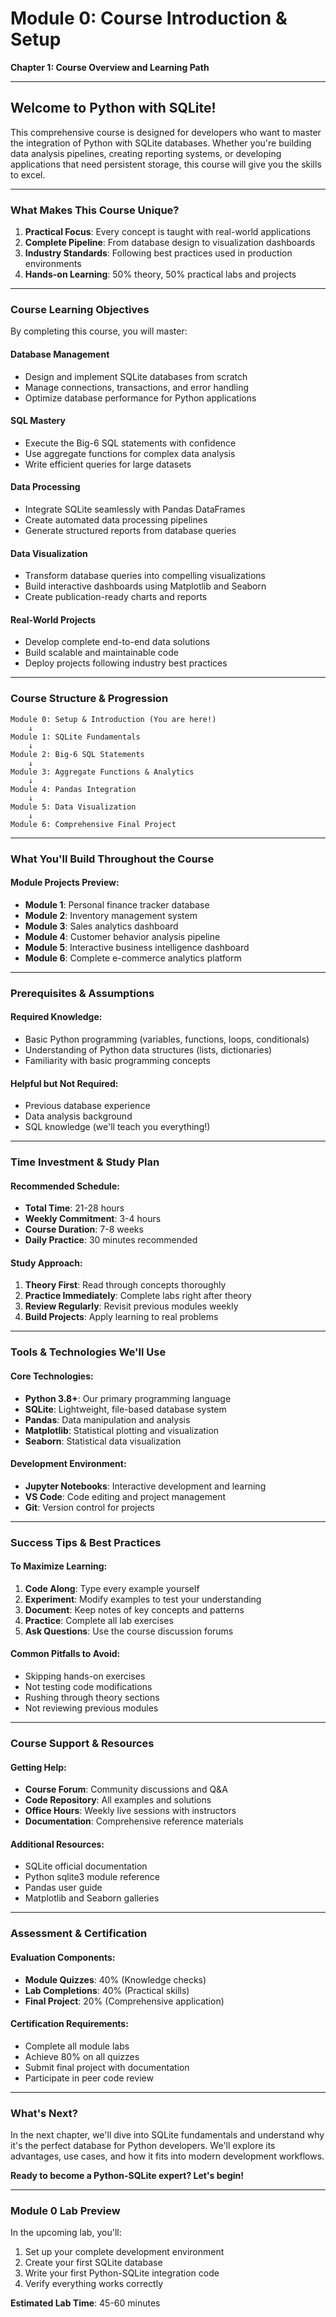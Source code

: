 # Module 0: Course Introduction & Setup
**Chapter 1: Course Overview and Learning Path**

---

## Welcome to Python with SQLite!

This comprehensive course is designed for developers who want to master the integration of Python with SQLite databases. Whether you're building data analysis pipelines, creating reporting systems, or developing applications that need persistent storage, this course will give you the skills to excel.

---

### **What Makes This Course Unique?**

1. **Practical Focus**: Every concept is taught with real-world applications
2. **Complete Pipeline**: From database design to visualization dashboards
3. **Industry Standards**: Following best practices used in production environments
4. **Hands-on Learning**: 50% theory, 50% practical labs and projects

---

### **Course Learning Objectives**

By completing this course, you will master:

#### **Database Management**
- Design and implement SQLite databases from scratch
- Manage connections, transactions, and error handling
- Optimize database performance for Python applications

#### **SQL Mastery**
- Execute the Big-6 SQL statements with confidence
- Use aggregate functions for complex data analysis
- Write efficient queries for large datasets

#### **Data Processing**
- Integrate SQLite seamlessly with Pandas DataFrames
- Create automated data processing pipelines
- Generate structured reports from database queries

#### **Data Visualization**
- Transform database queries into compelling visualizations
- Build interactive dashboards using Matplotlib and Seaborn
- Create publication-ready charts and reports

#### **Real-World Projects**
- Develop complete end-to-end data solutions
- Build scalable and maintainable code
- Deploy projects following industry best practices

---

### **Course Structure & Progression**

```
Module 0: Setup & Introduction (You are here!)
    ↓
Module 1: SQLite Fundamentals
    ↓
Module 2: Big-6 SQL Statements
    ↓
Module 3: Aggregate Functions & Analytics
    ↓
Module 4: Pandas Integration
    ↓
Module 5: Data Visualization
    ↓
Module 6: Comprehensive Final Project
```

---

### **What You'll Build Throughout the Course**

#### **Module Projects Preview:**
- **Module 1**: Personal finance tracker database
- **Module 2**: Inventory management system
- **Module 3**: Sales analytics dashboard
- **Module 4**: Customer behavior analysis pipeline
- **Module 5**: Interactive business intelligence dashboard
- **Module 6**: Complete e-commerce analytics platform

---

### **Prerequisites & Assumptions**

#### **Required Knowledge:**
- Basic Python programming (variables, functions, loops, conditionals)
- Understanding of Python data structures (lists, dictionaries)
- Familiarity with basic programming concepts

#### **Helpful but Not Required:**
- Previous database experience
- Data analysis background
- SQL knowledge (we'll teach you everything!)

---

### **Time Investment & Study Plan**

#### **Recommended Schedule:**
- **Total Time**: 21-28 hours
- **Weekly Commitment**: 3-4 hours
- **Course Duration**: 7-8 weeks
- **Daily Practice**: 30 minutes recommended

#### **Study Approach:**
1. **Theory First**: Read through concepts thoroughly
2. **Practice Immediately**: Complete labs right after theory
3. **Review Regularly**: Revisit previous modules weekly
4. **Build Projects**: Apply learning to real problems

---

### **Tools & Technologies We'll Use**

#### **Core Technologies:**
- **Python 3.8+**: Our primary programming language
- **SQLite**: Lightweight, file-based database system
- **Pandas**: Data manipulation and analysis
- **Matplotlib**: Statistical plotting and visualization
- **Seaborn**: Statistical data visualization

#### **Development Environment:**
- **Jupyter Notebooks**: Interactive development and learning
- **VS Code**: Code editing and project management
- **Git**: Version control for projects

---

### **Success Tips & Best Practices**

#### **To Maximize Learning:**
1. **Code Along**: Type every example yourself
2. **Experiment**: Modify examples to test your understanding
3. **Document**: Keep notes of key concepts and patterns
4. **Practice**: Complete all lab exercises
5. **Ask Questions**: Use the course discussion forums

#### **Common Pitfalls to Avoid:**
- Skipping hands-on exercises
- Not testing code modifications
- Rushing through theory sections
- Not reviewing previous modules

---

### **Course Support & Resources**

#### **Getting Help:**
- **Course Forum**: Community discussions and Q&A
- **Code Repository**: All examples and solutions
- **Office Hours**: Weekly live sessions with instructors
- **Documentation**: Comprehensive reference materials

#### **Additional Resources:**
- SQLite official documentation
- Python sqlite3 module reference
- Pandas user guide
- Matplotlib and Seaborn galleries

---

### **Assessment & Certification**

#### **Evaluation Components:**
- **Module Quizzes**: 40% (Knowledge checks)
- **Lab Completions**: 40% (Practical skills)
- **Final Project**: 20% (Comprehensive application)

#### **Certification Requirements:**
- Complete all module labs
- Achieve 80% on all quizzes
- Submit final project with documentation
- Participate in peer code review

---

### **What's Next?**

In the next chapter, we'll dive into SQLite fundamentals and understand why it's the perfect database for Python developers. We'll explore its advantages, use cases, and how it fits into modern development workflows.

**Ready to become a Python-SQLite expert? Let's begin!**

---

### **Module 0 Lab Preview**

In the upcoming lab, you'll:
1. Set up your complete development environment
2. Create your first SQLite database
3. Write your first Python-SQLite integration code
4. Verify everything works correctly

**Estimated Lab Time**: 45-60 minutes